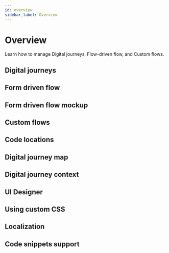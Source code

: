 ```yaml
---
id: overview
sidebar_label: Overview
---
```


# Overview

<p class="lead">Learn how to manage Digital journeys, Flow-driven flow, and Custom flows.</p>





## Digital journeys




## Form driven flow




## Form driven flow mockup




## Custom flows




## Code locations




## Digital journey map




## Digital journey context




## UI Designer




## Using custom CSS




## Localization




## Code snippets support



